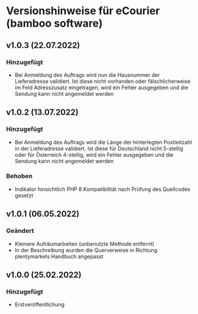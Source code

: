 # Versionshinweise für eCourier (bamboo software)

## v1.0.3 (22.07.2022)

### Hinzugefügt
- Bei Anmeldung des Auftrags wird nun die Hausnummer der Lieferadresse validiert. Ist diese nicht vorhanden oder fälschlicherweise im Feld Adresszusatz eingetragen, wird ein Fehler ausgegeben und die Sendung kann nicht angemeldet werden

## v1.0.2 (13.07.2022)

### Hinzugefügt
- Bei Anmeldung des Auftrags wird die Länge der hinterlegten Postleitzahl in der Lieferadresse validiert. Ist diese für Deutschland nicht 5-stellig oder für Österreich 4-stellig, wird ein Fehler ausgegeben und die Sendung kann nicht angemeldet werden

### Behoben
- Indikator hinsichtlich PHP 8 Kompatibilität nach Prüfung des Quellcodes gesetzt

## v1.0.1 (06.05.2022)

### Geändert
- Kleinere Aufräumarbeiten (unbenutzte Methode entfernt)
- In der Beschreibung wurden die Querverweise in Richtung plentymarkets Handbuch angepasst

## v1.0.0 (25.02.2022)

### Hinzugefügt
- Erstveröffentlichung